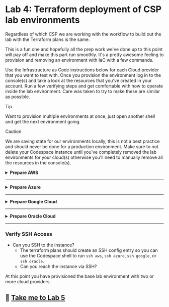 # Lab 4: Terraform deployment of CSP lab environments

Regardless of which CSP we are working with the workflow to build out the lab with the Terraform plans is the same.

This is a fun one and hopefully all the prep work we've done up to this point will pay off and make this part run smoothly. It's a pretty awesome feeling to provision and removing an environment with IaC with a few commands.

Use the Infrastructure as Code instructions below for each Cloud provider that you want to test with. Once you provision the environment log in to the console(s) and take a look at the resources that you've created in your account. Run a few verifying steps and get comfortable with how to operate inside the lab environment. Care was taken to try to make these are similar as possible.

> [!TIP]
> Want to provision multiple environments at once, just open another shell and get the next environment going.

> [!CAUTION]
> We are saving state for our environments locally, this is not a best practice and should never be done for a production environment. Make sure to not delete your Codespace instance until you've completely removed the lab environments for your cloud(s) otherwise you'll need to manually remove all the resources in the console(s).

<details>
<summary><b>Prepare AWS</b></summary>

## To provision the AWS lab environment

### Provision AWS

1. In the Codespaces shell run `cd $CODESPACE_VSCODE_FOLDER/lab/aws`.
2. Next run `terraform init`.
![terraform_init](files/tf_init_aws.png)
3. Next run `terraform plan`.
![terraform_plan](files/tf_plan.png)
   1. If successful this will output a list of actions that will be performed.
4. Next we will run `terraform apply -auto-approve`.

> **`NOTE:`** This will take a while but should build out the base environment and spin up an instance that we can ssh into.

### Verify AWS

- Can you SSH to the instance?
  - This terraform plan should create an SSH config entry so you can use the Codespace shell to run `ssh aws`.
- Does the instance have access to ping/traceroute via the IGW?

</details>

---

<details>
<summary><b>Prepare Azure</b></summary>

## To provision the Azure lab environment

### Provision Azure

1. In the Codespaces shell run `cd $CODESPACE_VSCODE_FOLDER/lab/azure`.
2. Next run `terraform init`.
![terraform_init](files/tf_init_azure.png)
3. Next run `terraform plan`.
![terraform_plan](files/tf_plan.png)
   1. If successful this will output a list of actions that will be performed.
4. Next we will run `terraform apply -auto-approve`.

> **`NOTE:`** This one take the longest of all the lab environments to build out, the VNG can take quite some time (up to 45 minutes) to provision. Let this shell sit and open a new shell to work on other environments while you wait.

### Verify Azure

- Can you SSH to the instance?
  - This terraform plan should create an SSH config entry so you can use the Codespace shell to run `ssh azure`.
- Does the instance have access to ping/traceroute via the IGW?

</details>

---

<details>
<summary><b>Prepare Google Cloud</b></summary>

## To provision the Google Cloud lab environment

### Provision Google Cloud

1. In the Codespaces shell run `cd $CODESPACE_VSCODE_FOLDER/lab/google`.
2. Next run `terraform init`.
![terraform_init](files/tf_init_google.png)
3. Next run `terraform plan`.
![terraform_plan](files/tf_plan.png)
   1. If successful this will output a list of actions that will be performed.
4. Next we will run `terraform apply -auto-approve`.

### Verify Google Cloud

- Can you SSH to the instance?
  - This terraform plan should create an SSH config entry so you can use the Codespace shell to run `ssh google`.
- Does the instance have access to ping/traceroute via the IGW?

</details>

---

<details>
<summary><b>Prepare Oracle Cloud</b></summary>

## To provision the Oracle Cloud lab environment

### Provision Oracle Cloud

1. In the Codespaces shell run `cd $CODESPACE_VSCODE_FOLDER/lab/oracle`.
2. Next run `terraform init`.
![terraform_init](files/tf_init_oracle.png)
3. Next run `terraform plan`.
![terraform_plan](files/tf_plan.png)
   1. If successful this will output a list of actions that will be performed.
4. Next we will run `terraform apply -auto-approve`.

### Verify SSH Access to Oracle

- Can you SSH to the instance?
  - This terraform plan should create an SSH config entry so you can use the Codespace shell to run `ssh oracle`.
- Does the instance have access to ping/traceroute via the IGW?

</details>

---

### Verify SSH Access

- Can you SSH to the instance?
  - The terraform plans should create an SSH config entry so you can use the Codespace shell to run `ssh aws`, `ssh azure`, `ssh google`, or `ssh oracle`.
  - Can you reach the instance via SSH?

At this point you have provisioned the base lab environment with two or more cloud providers.

## :rocket: [Take me to Lab 5](lab5.md)
